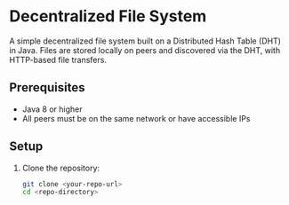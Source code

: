# Decentralized File System

A simple decentralized file system built on a Distributed Hash Table (DHT) in Java. Files are stored locally on peers and discovered via the DHT, with HTTP-based file transfers.

## Prerequisites
- Java 8 or higher
- All peers must be on the same network or have accessible IPs

## Setup
1. Clone the repository:
   ```bash
   git clone <your-repo-url>
   cd <repo-directory>